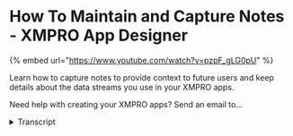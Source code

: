 # How To Maintain and Capture Notes - XMPRO App Designer
{% embed url="https://www.youtube.com/watch?v=pzpF_gLG0pU" %}



Learn how to capture notes to provide context to future users and keep details about the data streams you use in your XMPRO apps.

Need help with creating your XMPRO apps? Send an email to...
<details>
<summary>Transcript</summary>Learn how to capture notes to provide context to future users and keep details about the data streams you use in your XMPRO apps.

Need help with creating your XMPRO apps? Send an email to...
hi and welcome to another training video

from XM pro today we will be looking at

how to maintain and capture notes for

your apps notes are a way to share

information about an application between

creators of the app and for future

reference I have created a blank app to

get to notes click on the notes button

in the command bar this is a rich text

editor so you can change your style of

text you can make things bold and

italics and underline and strikethrough

and there are many other things you can

do with this you can add quotes you can

add code blocks you can add lists and

numbered lists you can add you can

increase the indent and decrease the

indent you can change the size of the

text the font of the text color and the

background color of us are the the

highlight color well it is a background

color but I like color of the text you

can change the alignment so left center

right or justified you can insert links

and you can insert images here when this

is safe this is saved per app so it

doesn't matter how many pages you have

when you go into the notes the notes are

always the same

and if you change versions then the

notes will be saved across versions this

has been how to maintain and capture

notes
</details>